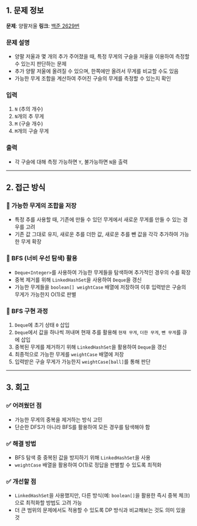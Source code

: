 ## 1. 문제 정보

**문제**: 양팔저울
**링크**: [백준 2629번](https://www.acmicpc.net/problem/2629)

### 문제 설명
- 양팔 저울과 몇 개의 추가 주어졌을 때, 특정 무게의 구슬을 저울을 이용하여 측정할 수 있는지 판단하는 문제
- 추가 양팔 저울에 올려질 수 있으며, 한쪽에만 올려서 무게를 비교할 수도 있음
- 가능한 무게 조합을 계산하여 주어진 구슬의 무게를 측정할 수 있는지 확인

### 입력
1. `N` (추의 개수)
2. `N`개의 추 무게
3. `M` (구슬 개수)
4. `M`개의 구슬 무게

### 출력
- 각 구슬에 대해 측정 가능하면 `Y`, 불가능하면 `N`을 출력

---

## 2. 접근 방식

### 🔹 가능한 무게의 조합을 저장
- 특정 추를 사용할 때, 기존에 만들 수 있던 무게에서 새로운 무게를 만들 수 있는 경우를 고려
- 기존 값 그대로 유지, 새로운 추를 더한 값, 새로운 추를 뺀 값을 각각 추가하여 가능한 무게 확장

### 🔹 BFS (너비 우선 탐색) 활용
- `Deque<Integer>`를 사용하여 가능한 무게들을 탐색하며 추가적인 경우의 수를 확장
- 중복 제거를 위해 `LinkedHashSet`을 사용하여 `Deque`을 갱신
- 가능한 무게들을 `boolean[] weightCase` 배열에 저장하여 이후 입력받은 구슬의 무게가 가능한지 O(1)로 판별

### 🔹 BFS 구현 과정
1. `Deque`에 초기 상태 `0` 삽입
2. `Deque`에서 값을 하나씩 꺼내며 현재 추를 활용해 `현재 무게`, `더한 무게`, `뺀 무게`를 큐에 삽입
3. 중복된 무게를 제거하기 위해 `LinkedHashSet`을 활용하여 `Deque`을 갱신
4. 최종적으로 가능한 무게를 `weightCase` 배열에 저장
5. 입력받은 구슬 무게가 가능한지 `weightCase[ball]`를 통해 판단

---

## 3. 회고

### ✅ 어려웠던 점
- 가능한 무게의 중복을 제거하는 방식 고민
- 단순한 DFS가 아니라 BFS를 활용하여 모든 경우를 탐색해야 함

### ✅ 해결 방법
- BFS 탐색 중 중복된 값을 방지하기 위해 `LinkedHashSet`을 사용
- `weightCase` 배열을 활용하여 O(1)로 정답을 판별할 수 있도록 최적화

### ✅ 개선할 점
- `LinkedHashSet`을 사용했지만, 다른 방식(예: `boolean[]`을 활용한 즉시 중복 체크)으로 최적화할 방법도 고려 가능
- 더 큰 범위의 문제에서도 적용할 수 있도록 DP 방식과 비교해보는 것도 의미 있을 것


